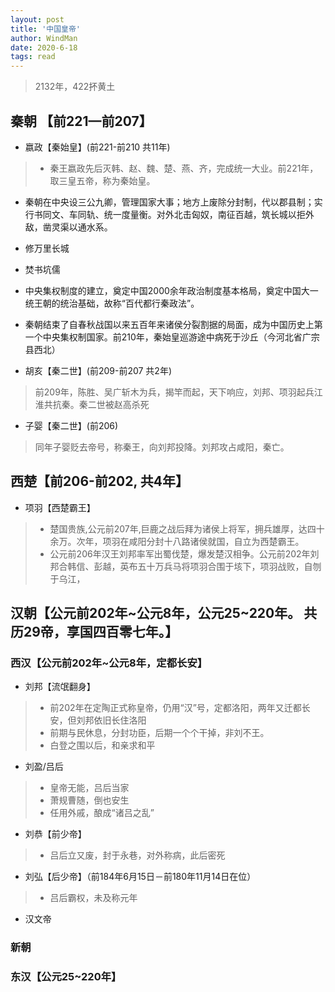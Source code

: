 ```yaml
---
layout: post
title: '中国皇帝'
author: WindMan
date: 2020-6-18
tags: read 
---
```

> 2132年，422抔黄土

## 秦朝 【前221—前207】
+ 嬴政【秦始皇】(前221-前210 共11年)

> + 秦王嬴政先后灭韩、赵、魏、楚、燕、齐，完成统一大业。前221年，取三皇五帝，称为秦始皇。
 + 秦朝在中央设三公九卿，管理国家大事；地方上废除分封制，代以郡县制；实行书同文、车同轨、统一度量衡。对外北击匈奴，南征百越，筑长城以拒外敌，凿灵渠以通水系。
 + 修万里长城
 + 焚书坑儒
 + 中央集权制度的建立，奠定中国2000余年政治制度基本格局，奠定中国大一统王朝的统治基础，故称“百代都行秦政法”。
+ 秦朝结束了自春秋战国以来五百年来诸侯分裂割据的局面，成为中国历史上第一个中央集权制国家。前210年，秦始皇巡游途中病死于沙丘（今河北省广宗县西北）

+ 胡亥【秦二世】(前209-前207 共2年)
> 前209年，陈胜、吴广斩木为兵，揭竿而起，天下响应，刘邦、项羽起兵江淮共抗秦。秦二世被赵高杀死

+ 子婴【秦二世】(前206)
> 同年子婴贬去帝号，称秦王，向刘邦投降。刘邦攻占咸阳，秦亡。

## 西楚【前206-前202, 共4年】
+ 项羽【西楚霸王】
> + 楚国贵族,公元前207年,巨鹿之战后拜为诸侯上将军，拥兵雄厚，达四十余万。次年，项羽在咸阳分封十八路诸侯就国，自立为西楚霸王。
> + 公元前206年汉王刘邦率军出蜀伐楚，爆发楚汉相争。公元前202年刘邦合韩信、彭越，英布五十万兵马将项羽合围于垓下，项羽战败，自刎于乌江，

## 汉朝【公元前202年~公元8年，公元25~220年。 共历29帝，享国四百零七年。】
### 西汉【公元前202年~公元8年，定都长安】
+ 刘邦【流氓翻身】
> + 前202年在定陶正式称皇帝，仍用“汉”号，定都洛阳，两年又迁都长安，但刘邦依旧长住洛阳
> + 前期与民休息，分封功臣，后期一个个干掉，非刘不王。
> + 白登之围以后，和亲求和平
+ 刘盈/吕后
> + 皇帝无能，吕后当家
> + 萧规曹随，倒也安生
> + 任用外戚，酿成“诸吕之乱”
+ 刘恭【前少帝】
> + 吕后立又废，封于永巷，对外称病，此后密死
+ 刘弘【后少帝】（前184年6月15日－前180年11月14日在位）
> + 吕后霸权，未及称元年 
+ 汉文帝
### 新朝


### 东汉【公元25~220年】